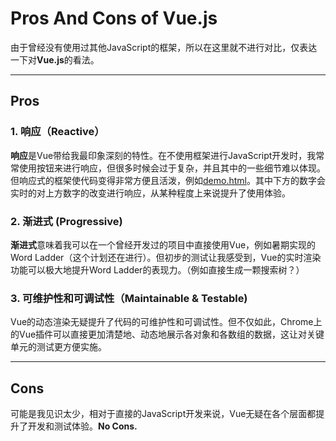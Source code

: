 ﻿# Pros And Cons of Vue.js

由于曾经没有使用过其他JavaScript的框架，所以在这里就不进行对比，仅表达一下对**Vue.js**的看法。

---

## Pros

### 1. 响应（Reactive）

**响应**是Vue带给我最印象深刻的特性。在不使用框架进行JavaScript开发时，我常常使用按钮来进行响应，但很多时候会过于复杂，并且其中的一些细节难以体现。但响应式的框架使代码变得非常方便且活泼，例如[demo.html][1]。其中下方的数字会实时的对上方数字的改变进行响应，从某种程度上来说提升了使用体验。

### 2. 渐进式 (Progressive)

**渐进式**意味着我可以在一个曾经开发过的项目中直接使用Vue，例如暑期实现的Word Ladder（这个计划还在进行）。但初步的测试让我感受到，Vue的实时渲染功能可以极大地提升Word Ladder的表现力。（例如直接生成一颗搜索树？）

### 3. 可维护性和可调试性（Maintainable & Testable)

Vue的动态渲染无疑提升了代码的可维护性和可调试性。但不仅如此，Chrome上的Vue插件可以直接更加清楚地、动态地展示各对象和各数组的数据，这让对关键单元的测试更方便实施。

---

## Cons

可能是我见识太少，相对于直接的JavaScript开发来说，Vue无疑在各个层面都提升了开发和测试体验。**No Cons.**

  [1]: http://www.diving-fish.com/vue/demo.html